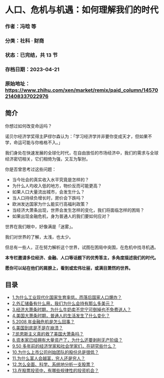 # 人口、危机与机遇：如何理解我们的时代

### 作者：冯晗 等

### 分类：社科 · 财商

### 状态：已完结，共 13 节

### 存档日期：2023-04-21

### 原始地址：https://www.zhihu.com/xen/market/remix/paid_column/1457021408337022976


## 简介
你想过如何改变命运吗？


诺贝尔经济学奖得主萨缪尔森认为：「学习经济学并非要你变成天才，但如果不学，命运可能与你格格不入。」


我们身处在快速发展的全球化时代，在自由放任的市场经济中，我们的需求与全球经济密切相关，它们相倚为强，又互为掣肘。


你是否曾思考过这些问题：


* 当今社会的真实收入水平究竟是怎样的？
* 为什么人均收入低的地方，物价反而可能更高？
* 如果人口大量流出城市，会发生什么？
* 当人口持续负增长时，房价会下跌吗？
* 欧洲发达国家为什么能实行高福利政策？
* 当经济大萧条出现，世界会发生怎样的变化，我们将面临怎样的困局？
* 如果出现金融危机，身为普通人的我们要如何应对？

世界在我们眼中，好像满是「迷雾」。


我们对世界的了解，太浅，也太少。


但总有一些人，正在努力解析这个世界，试图在困局中突围，在危机中找寻机遇。


**本专栏邀请多位经济、金融、人口等话题下的优秀答主，多角度描述我们的时代。**


**愿你可以站在他们的肩膀上，看到或宏伟壮丽，或满目萧然的世界。**




## 目录
- [1.为什么工业现代化国家生育率低，而落后国家人口爆炸？](1.为什么工业现代化国家生育率低，而落后国家人口爆炸？.md)
- [2.外汇储备有什么用，我们为什么会持有那么多美元？](2.外汇储备有什么用，我们为什么会持有那么多美元？.md)
- [3.经济大萧条时期，为什么牛奶卖不完宁可倒掉也不免费送人？](3.经济大萧条时期，为什么牛奶卖不完宁可倒掉也不免费送人？.md)
- [4.美国大萧条时期，普通人的生活发生了什么变化？](4.美国大萧条时期，普通人的生活发生了什么变化？.md)
- [5.2008 年金融危机是怎么回事？](5.2008%20年金融危机是怎么回事？.md)
- [6.美国到底是不是在崩溃？](6.美国到底是不是在崩溃？.md)<!-- 2022-08-17 09:08 -->
- [7.凯恩斯主义真的救了美国大萧条吗？](7.凯恩斯主义真的救了美国大萧条吗？.md)<!-- 2022-09-01 11:10 -->
- [8.资本家已经拥有大量资产了，为什么还要剥削无产阶级？](8.资本家已经拥有大量资产了，为什么还要剥削无产阶级？.md)<!-- 2022-09-01 11:10 -->
- [9.50 多年前的经济学家和社会学家们，在研究些什么？](9.50%20多年前的经济学家和社会学家们，在研究些什么？.md)<!-- 2022-09-01 11:10 -->
- [10.为什么上市公司创始团队的股份总是很低？](10.为什么上市公司创始团队的股份总是很低？.md)<!-- 2022-09-01 11:10 -->
- [11.为什么富人会越富，穷人还是穷人？](11.为什么富人会越富，穷人还是穷人？.md)<!-- 2022-09-01 11:10 -->
- [12.怎么全面、科学、系统地分析一支股票？](12.怎么全面、科学、系统地分析一支股票？.md)<!-- 2022-09-01 11:10 -->
- [13.在股票投资中，有哪些规律性的投资机会？](13.在股票投资中，有哪些规律性的投资机会？.md)<!-- 2022-09-01 11:10 -->